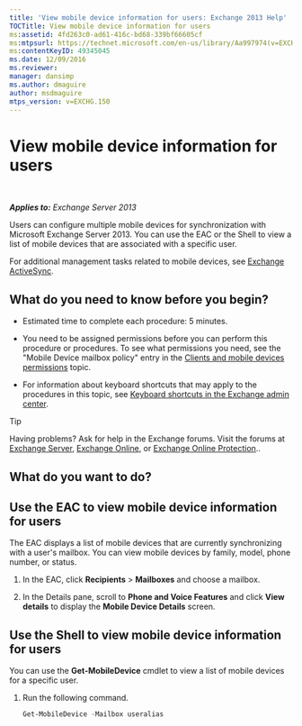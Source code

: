 ```yaml
---
title: 'View mobile device information for users: Exchange 2013 Help'
TOCTitle: View mobile device information for users
ms:assetid: 4fd263c0-ad61-416c-bd68-339bf66605cf
ms:mtpsurl: https://technet.microsoft.com/en-us/library/Aa997974(v=EXCHG.150)
ms:contentKeyID: 49345045
ms.date: 12/09/2016
ms.reviewer: 
manager: dansimp
ms.author: dmaguire
author: msdmaguire
mtps_version: v=EXCHG.150
---
```


# View mobile device information for users

 

_**Applies to:** Exchange Server 2013_


Users can configure multiple mobile devices for synchronization with Microsoft Exchange Server 2013. You can use the EAC or the Shell to view a list of mobile devices that are associated with a specific user.

For additional management tasks related to mobile devices, see [Exchange ActiveSync](exchange-activesync-exchange-2013-help.md).

## What do you need to know before you begin?

  - Estimated time to complete each procedure: 5 minutes.

  - You need to be assigned permissions before you can perform this procedure or procedures. To see what permissions you need, see the "Mobile Device mailbox policy" entry in the [Clients and mobile devices permissions](clients-and-mobile-devices-permissions-exchange-2013-help.md) topic.

  - For information about keyboard shortcuts that may apply to the procedures in this topic, see [Keyboard shortcuts in the Exchange admin center](keyboard-shortcuts-in-the-exchange-admin-center-2013-help.md).


> [!TIP]
> Having problems? Ask for help in the Exchange forums. Visit the forums at <A href="https://go.microsoft.com/fwlink/p/?linkid=60612">Exchange Server</A>, <A href="https://go.microsoft.com/fwlink/p/?linkid=267542">Exchange Online</A>, or <A href="https://go.microsoft.com/fwlink/p/?linkid=285351">Exchange Online Protection</A>..



## What do you want to do?

## Use the EAC to view mobile device information for users

The EAC displays a list of mobile devices that are currently synchronizing with a user's mailbox. You can view mobile devices by family, model, phone number, or status.

1.  In the EAC, click **Recipients** \> **Mailboxes** and choose a mailbox.

2.  In the Details pane, scroll to **Phone and Voice Features** and click **View details** to display the **Mobile Device Details** screen.

## Use the Shell to view mobile device information for users

You can use the **Get-MobileDevice** cmdlet to view a list of mobile devices for a specific user.

1.  Run the following command.
    
    ```powershell
    Get-MobileDevice -Mailbox useralias
    ```


